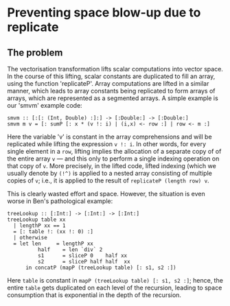 # Preventing space blow-up due to replicate


## The problem



The vectorisation transformation lifts scalar computations into vector space.  In the course of this lifting, scalar constants are duplicated to fill an array, using the function 'replicateP'.  Array computations are lifted in a similar manner, which leads to array constants being replicated to form arrays of arrays, which are represented as a segmented arrays.  A simple example is our  'smvm' example code:


```wiki
smvm :: [:[: (Int, Double) :]:] -> [:Double:] -> [:Double:]
smvm m v = [: sumP [: x * (v !: i) | (i,x) <- row :] | row <- m :]
```


Here the variable 'v' is constant in the array comprehensions and will be replicated while lifting the expression `v !: i`.   In other words, for every single element in a `row`, lifting implies the allocation of a separate copy of of the entire array `v` — and this only to perform a single indexing operation on that copy of `v`.  More precisely, in the lifted code, lifted indexing (which we usually denote by `(!^)` is applied to a nested array consisting of multiple copies of `v`; i.e., it is applied to the result of `replicateP (length row) v`.  



This is clearly wasted effort and space.  However, the situation is even worse in Ben's pathological example:


```wiki
treeLookup :: [:Int:] -> [:Int:] -> [:Int:]
treeLookup table xx
  | lengthP xx == 1
  = [: table !: (xx !: 0) :]
  | otherwise
  = let len     = lengthP xx
          half    = len `div` 2
          s1      = sliceP 0    half xx
          s2      = sliceP half half  xx           
      in concatP (mapP (treeLookup table) [: s1, s2 :])
```


Here `table` is constant in `mapP (treeLookup table) [: s1, s2 :]`; hence, the entire `table` gets duplicated on each level of the recursion, leading to space consumption that is exponential in the depth of the recursion.



